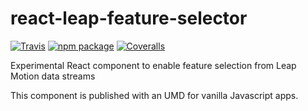 # react-leap-feature-selector

[![Travis][build-badge]][build]
[![npm package][npm-badge]][npm]
[![Coveralls][coveralls-badge]][coveralls]

Experimental React component to enable feature selection from Leap Motion data streams

This component is published with an UMD for vanilla Javascript apps. 

[build-badge]: https://img.shields.io/travis/user/repo/master.png?style=flat-square
[build]: https://travis-ci.org/user/repo

[npm-badge]: https://img.shields.io/npm/v/npm-package.png?style=flat-square
[npm]: https://www.npmjs.org/package/npm-package

[coveralls-badge]: https://img.shields.io/coveralls/user/repo/master.png?style=flat-square
[coveralls]: https://coveralls.io/github/user/repo
